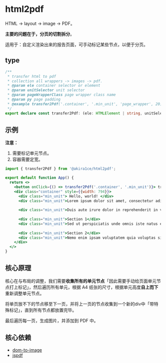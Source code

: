# html2pdf

HTML -> layout -> image -> PDF。

**主要的问题在于，分页的切割拆分**。

适用于：自定义渲染出来的报告页面，可手动标记某些节点，以便于分页。

## type

```ts
/**
 * transfer html to pdf
 * collection all wrappers -> images -> pdf.
 * @param ele container selector or element
 * @param unitSelector unit selector
 * @param pageWrapperClass page wrapper class name
 * @param py page padding
 * @example transfer2Pdf('.container', '.min_unit', 'page_wrapper', 20)
 */
export declare const transfer2Pdf: (ele: HTMLElement | string, unitSelector: string, pageWrapperClass?: string, py?: number) => Promise<void>;

```

## 示例

**注意：**

1. 需要标记单元节点。
2. 容器需要定宽。

```jsx
import { transfer2Pdf } from '@akira1ce/html2pdf';

export default function App() {
  return <>
    <button onClick={() => transfer2Pdf('.container', '.min_unit')}> transfer2Pdf </button>
    <div class="container" style={{width: 794}}>
      <div class="min_unit"> Hello, world! </div>
      <div class="min_unit">Lorem ipsum dolor sit amet, consectetur adipiscing elit. Sed do eiusmod tempor incididunt ut labore et dolore magna aliqua. Ut enim ad minim veniam, quis nostrud exercitation ullamco laboris nisi ut aliquip ex ea commodo consequat.</div>
      
      <div class="min_unit">Duis aute irure dolor in reprehenderit in voluptate velit esse cillum dolore eu fugiat nulla pariatur. Excepteur sint occaecat cupidatat non proident, sunt in culpa qui officia deserunt mollit anim id est laborum.</div>
      
      <div class="min_unit">Section 1</div>
      <div class="min_unit">Sed ut perspiciatis unde omnis iste natus error sit voluptatem accusantium doloremque laudantium, totam rem aperiam, eaque ipsa quae ab illo inventore veritatis et quasi architecto beatae vitae dicta sunt explicabo.</div>
      
      <div class="min_unit">Section 2</div>
      <div class="min_unit">Nemo enim ipsam voluptatem quia voluptas sit aspernatur aut odit aut fugit, sed quia consequuntur magni dolores eos qui ratione voluptatem sequi nesciunt. Neque porro quisquam est, qui dolorem ipsum quia dolor sit amet.</div>
    </div>
  </>
}

```

## 核心原理

核心在与布局的调整，我们需要**收集所有的单元节点**「因此需要手动给页面单元节点打上标记」，然后遍历所有单元，根据 A4 纸张的尺寸，根据单元高度**自上而下**重新调整单元节点。

将单页放不下的节点移至下一页，并将上一页的节点收集到一个新的div中「带特殊标记」，直到所有节点都放置完毕。

最后遍历每一页，生成图片，并添加到 PDF 中。

## 核心依赖

- [dom-to-image](https://github.com/tsayen/dom-to-image)
- [jspdf](https://github.com/MrRio/jsPDF)
